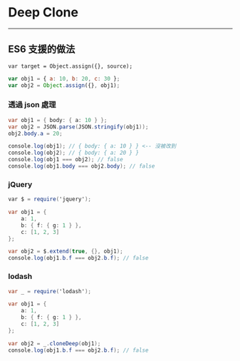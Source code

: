 # Deep Clone

---

## ES6 支援的做法

`var target = Object.assign({}, source);`

```jsx
var obj1 = { a: 10, b: 20, c: 30 };
var obj2 = Object.assign({}, obj1);
```

### 透過 json 處理

```csharp
var obj1 = { body: { a: 10 } };
var obj2 = JSON.parse(JSON.stringify(obj1));
obj2.body.a = 20;

console.log(obj1); // { body: { a: 10 } } <-- 沒被改到
console.log(obj2); // { body: { a: 20 } }
console.log(obj1 === obj2); // false
console.log(obj1.body === obj2.body); // false
```

### jQuery

```csharp
var $ = require('jquery');

var obj1 = {
    a: 1,
    b: { f: { g: 1 } },
    c: [1, 2, 3]
};

var obj2 = $.extend(true, {}, obj1);
console.log(obj1.b.f === obj2.b.f); // false
```

### lodash

```csharp
var _ = require('lodash');

var obj1 = {
    a: 1,
    b: { f: { g: 1 } },
    c: [1, 2, 3]
};

var obj2 = _.cloneDeep(obj1);
console.log(obj1.b.f === obj2.b.f); // false
```